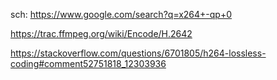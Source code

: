 sch: https://www.google.com/search?q=x264+-qp+0

https://trac.ffmpeg.org/wiki/Encode/H.2642

https://stackoverflow.com/questions/6701805/h264-lossless-coding#comment52751818_12303936
